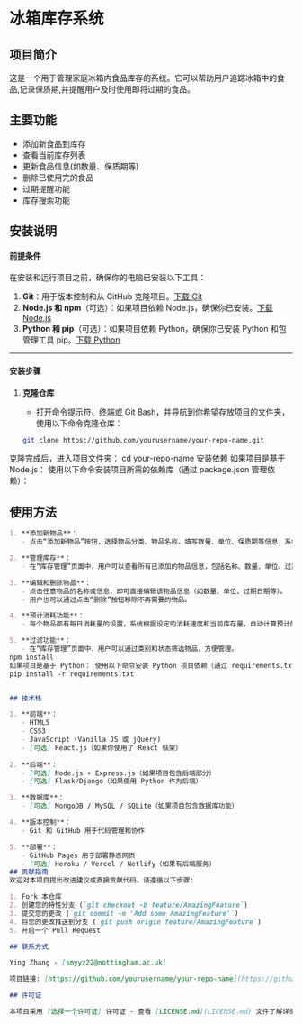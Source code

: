 # 冰箱库存系统

## 项目简介
这是一个用于管理家庭冰箱内食品库存的系统。它可以帮助用户追踪冰箱中的食品,记录保质期,并提醒用户及时使用即将过期的食品。
## 主要功能
- 添加新食品到库存
- 查看当前库存列表
- 更新食品信息(如数量、保质期等)
- 删除已使用完的食品
- 过期提醒功能
- 库存搜索功能
## 安装说明
#### 前提条件
在安装和运行项目之前，确保你的电脑已安装以下工具：
1. **Git**：用于版本控制和从 GitHub 克隆项目。[下载 Git](https://git-scm.com/downloads)
2. **Node.js 和 npm**（可选）：如果项目依赖 Node.js，确保你已安装。[下载 Node.js](https://nodejs.org/en/)
3. **Python 和 pip**（可选）：如果项目依赖 Python，确保你已安装 Python 和包管理工具 pip。[下载 Python](https://www.python.org/downloads/)
---

#### 安装步骤

1. **克隆仓库**
   - 打开命令提示符、终端或 Git Bash，并导航到你希望存放项目的文件夹，使用以下命令克隆仓库：

   ```bash
   git clone https://github.com/yourusername/your-repo-name.git
克隆完成后，进入项目文件夹：
cd your-repo-name
安装依赖
如果项目是基于 Node.js： 使用以下命令安装项目所需的依赖库（通过 package.json 管理依赖）：
## 使用方法
```markdown
1. **添加新物品**：
   - 点击“添加新物品”按钮，选择物品分类、物品名称，填写数量、单位、保质期等信息，系统会自动计算物品的过期日期。

2. **管理库存**：
   - 在“库存管理”页面中，用户可以查看所有已添加的物品信息，包括名称、数量、单位、过期日期和状态（新鲜、即将过期或已过期）。

3. **编辑和删除物品**：
   - 点击任意物品的名称或信息，即可直接编辑该物品信息（如数量、单位、过期日期等）。
   - 用户也可以通过点击“删除”按钮移除不再需要的物品。

4. **预计消耗功能**：
   - 每个物品都有每日消耗量的设置，系统根据设定的消耗速度和当前库存量，自动计算预计的耗尽日期。

5. **过滤功能**：
   - 在“库存管理”页面中，用户可以通过类别和状态筛选物品，方便管理。
npm install
如果项目是基于 Python： 使用以下命令安装 Python 项目依赖（通过 requirements.txt 管理依赖）：
pip install -r requirements.txt


## 技术栈

1. **前端**：
   - HTML5
   - CSS3
   - JavaScript (Vanilla JS 或 jQuery)
   - [可选] React.js（如果你使用了 React 框架）
   
2. **后端**：
   - [可选] Node.js + Express.js（如果项目包含后端部分）
   - [可选] Flask/Django（如果使用 Python 作为后端）

3. **数据库**：
   - [可选] MongoDB / MySQL / SQLite（如果项目包含数据库功能）

4. **版本控制**：
   - Git 和 GitHub 用于代码管理和协作

5. **部署**：
   - GitHub Pages 用于部署静态网页
   - [可选] Heroku / Vercel / Netlify（如果有后端服务）
## 贡献指南
欢迎对本项目提出改进建议或直接贡献代码。请遵循以下步骤:

1. Fork 本仓库
2. 创建您的特性分支 (`git checkout -b feature/AmazingFeature`)
3. 提交您的更改 (`git commit -m 'Add some AmazingFeature'`)
4. 将您的更改推送到分支 (`git push origin feature/AmazingFeature`)
5. 开启一个 Pull Request

## 联系方式

Ying Zhang - [smyyz22@nottingham.ac.uk]

项目链接: [https://github.com/yourusername/your-repo-name](https://github.com/yourusername/your-repo-name)

## 许可证

本项目采用 [选择一个许可证] 许可证 - 查看 [LICENSE.md](LICENSE.md) 文件了解详情。
